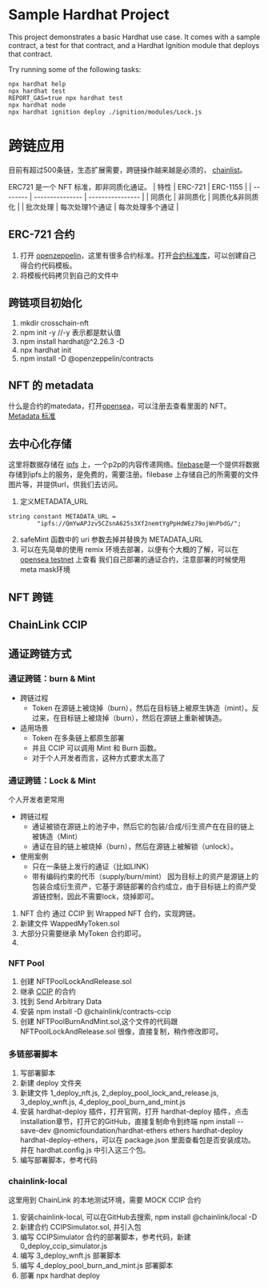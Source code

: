 # Sample Hardhat Project

This project demonstrates a basic Hardhat use case. It comes with a sample contract, a test for that contract, and a Hardhat Ignition module that deploys that contract.

Try running some of the following tasks:

```shell
npx hardhat help
npx hardhat test
REPORT_GAS=true npx hardhat test
npx hardhat node
npx hardhat ignition deploy ./ignition/modules/Lock.js
```
#  跨链应用
目前有超过500条链，生态扩展需要，跨链操作越来越是必须的， [chainlist](https://chainlist.org/?locale=zh-CN)。

ERC721 是一个 NFT 标准，即非同质化通证。
| 特性     | ERC-721         | ERC-1155         |
| -------- | --------------- | ---------------- |
| 同质化   | 非同质化        | 同质化&非同质化  |
| 批次处理 | 每次处理1个通证 | 每次处理多个通证 |


## ERC-721 合约
1. 打开 [openzeppelin](https://www.openzeppelin.com/)，这里有很多合约标准。打开[合约标准库](https://www.openzeppelin.com/solidity-contracts)，可以创建自己得合约代码模板。
2. 将模板代码拷贝到自己的文件中
## 跨链项目初始化
1.  mkdir crosschain-nft
2.  npm init -y //-y 表示都是默认值
3.  npm install hardhat@^2.26.3 -D 
4.  npx hardhat init
5.  npm install -D @openzeppelin/contracts

## NFT 的 metadata
什么是合约的matedata，打开[opensea](https://opensea.io/)，可以注册去查看里面的 NFT。[Metadata 标准](https://docs.opensea.io/docs/metadata-standards)

## 去中心化存储
这里将数据存储在 [ipfs](https://ipfs.tech/) 上，一个p2p的内容传递网络。[filebase](https://filebase.com/)是一个提供将数据存储到ipfs上的服务，是免费的，需要注册。filebase 上存储自己的所需要的文件图片等，并提供url，供我们去访问。
1. 定义METADATA_URL
```
string constant METADATA_URL =
        "ipfs://QmYwAPJzv5CZsnA625s3Xf2nemtYgPpHdWEz79ojWnPbdG/";
```
2. safeMint 函数中的 uri 参数去掉并替换为 METADATA_URL
3. 可以在先简单的使用 remix 环境去部署，以便有个大概的了解，可以在 [opensea testnet]() 上查看 我们自己部署的通证合约，注意部署的时候使用meta mask环境

## NFT 跨链
## ChainLink CCIP
## 通证跨链方式
### 通证跨链：burn & Mint
- 跨链过程
  - Token 在源链上被烧掉（burn），然后在目标链上被原生铸造（mint）。反过来，在目标链上被烧掉（burn），然后在源链上重新被铸造。
- 适用场景
  - Token 在多条链上都原生部署
  - 并且 CCIP 可以调用 Mint 和 Burn 函数。
  - 对于个人开发者而言，这种方式要求太高了

### 通证跨链：Lock & Mint
个人开发者更常用
- 跨链过程
  - 通证被锁在源链上的池子中，然后它的包装/合成/衍生资产在在目的链上被铸造（Mint）
  - 通证在目的链上被烧掉（burn），然后在源链上被解锁（unlock）。
- 使用案例
  - 只在一条链上发行的通证（比如LINK）
  - 带有编码约束的代币（supply/burn/mint）
因为目标上的资产是源链上的包装合成衍生资产，它基于源链部署的合约成立，由于目标链上的资产受源链控制，因此不需要lock，烧掉即可。

1. NFT 合约 通过 CCIP 到 Wrapped NFT 合约，实现跨链。
2. 新建文件 WappedMyToken.sol
3. 大部分只需要继承 MyToken 合约即可。
4. 
### NFT Pool
1. 创建 NFTPoolLockAndRelease.sol
2. 继承 [CCIP](https://docs.chain.link/ccip) 的合约
3. 找到 Send Arbitrary Data
4. 安装 npm install -D @chainlink/contracts-ccip
5. 创建 NFTPoolBurnAndMint.sol,这个文件的代码跟 NFTPoolLockAndRelease.sol 很像，直接复制，稍作修改即可。

### 多链部署脚本
1. 写部署脚本
2. 新建 deploy 文件夹
3. 新建文件 1_deploy_nft.js, 2_deploy_pool_lock_and_release.js, 3_deploy_wnft.js, 4_deploy_pool_burn_and_mint.js
4. 安装 hardhat-deploy 插件，打开官网，打开 hardhat-deploy 插件，点击installation章节，打开它的GitHub，直接复制命令到终端 npm install --save-dev @nomicfoundation/hardhat-ethers ethers hardhat-deploy hardhat-deploy-ethers，可以在 package.json 里面查看包是否安装成功。并在 hardhat.config.js 中引入这三个包。
5. 编写部署脚本，参考代码

### chainlink-local 
这里用到 ChainLink 的本地测试环境，需要 MOCK CCIP 合约
1. 安装chainlink-local, 可以在GitHub去搜索, npm install @chainlink/local -D
2. 新建合约 CCIPSimulator.sol, 并引入包
3. 编写 CCIPSimulator 合约的部署脚本，参考代码，新建 0_deploy_ccip_simulator.js
4. 编写  3_deploy_wnft.js 部署脚本
5. 编写  4_deploy_pool_burn_and_mint.js 部署脚本
6. 部署 npx hardhat deploy